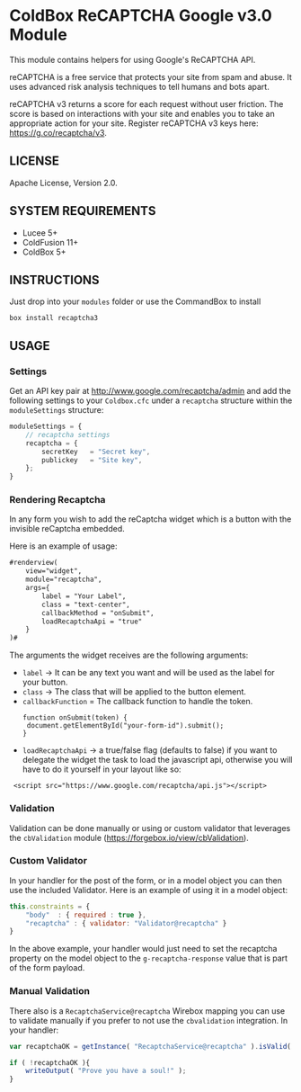 # ColdBox ReCAPTCHA Google v3.0 Module

This module contains helpers for using Google's ReCAPTCHA API.

reCAPTCHA is a free service that protects your site from spam and abuse. It uses advanced risk analysis techniques to tell humans and bots apart.

reCAPTCHA v3 returns a score for each request without user friction. The score is based on interactions with your site and enables you to take an appropriate action for your site. Register reCAPTCHA v3 keys here: https://g.co/recaptcha/v3.

## LICENSE

Apache License, Version 2.0.

## SYSTEM REQUIREMENTS

- Lucee 5+
- ColdFusion 11+
- ColdBox 5+

## INSTRUCTIONS
Just drop into your `modules` folder or use the CommandBox to install

`box install recaptcha3`

## USAGE

### Settings

Get an API key pair at http://www.google.com/recaptcha/admin and add the following settings to your `Coldbox.cfc` under a `recaptcha` structure within the `moduleSettings` structure:

```js
moduleSettings = {
	// recaptcha settings
	recaptcha = {
    	secretKey 	= "Secret key",
    	publickey 	= "Site key",
	};
}
```

### Rendering Recaptcha

In any form you wish to add the reCaptcha widget which is a button with the invisible reCaptcha embedded.

Here is an example of usage:

```html
#renderview(
	view="widget",
	module="recaptcha",
	args={
		label = "Your Label",
		class = "text-center",
		callbackMethod = "onSubmit",
		loadRecaptchaApi = "true"
	}
)#
```

The arguments the widget receives are the following arguments:
- `label` -> It can be any text you want and will be used as the label for your button.
- `class` -> The class that will be applied to the button element.
- `callbackFunction` = The callback function to handle the token.
	```
   function onSubmit(token) {
     document.getElementById("your-form-id").submit();
   }
	```
- `loadRecaptchaApi` -> a true/false flag (defaults to false) if you want to delegate the widget the task to load the javascript api, otherwise you will have to do it yourself in your layout like so:

` <script src="https://www.google.com/recaptcha/api.js"></script>`


### Validation

Validation can be done manually or using or custom validator that leverages the `cbValidation` module (https://forgebox.io/view/cbValidation).

### Custom Validator

In your handler for the post of the form, or in a model object you can then use the included Validator. Here is an example of using it in a model object:

```js
this.constraints = {
	"body" 	: { required : true },
	"recaptcha" : { validator: "Validator@recaptcha" }
}
```

In the above example, your handler would just need to set the recaptcha property on the model object to the `g-recaptcha-response` value that is part of the form payload.

### Manual Validation

There also is a `RecaptchaService@recaptcha` Wirebox mapping you can use to validate manually if you prefer to not use the `cbvalidation` integration. In your handler:

```js
var recaptchaOK = getInstance( "RecaptchaService@recaptcha" ).isValid( rc[ "g-recaptcha-response" ] );

if ( !recaptchaOK ){
    writeOutput( "Prove you have a soul!" );
}
```